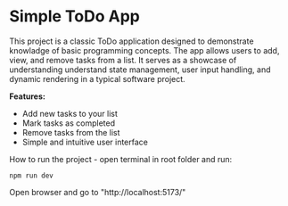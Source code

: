 # Simple ToDo App

This project is a classic ToDo application designed to demonstrate knowladge of basic programming concepts. The app allows users to add, view, and remove tasks from a list. It serves as a showcase of understanding understand state management, user input handling, and dynamic rendering in a typical software project.

**Features:**
- Add new tasks to your list
- Mark tasks as completed
- Remove tasks from the list
- Simple and intuitive user interface

How to run the project - open terminal in root folder and run:

`npm run dev`

Open browser and go to "http://localhost:5173/" 